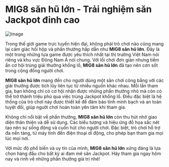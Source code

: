 # MIG8 săn hũ lớn - Trải nghiệm săn Jackpot đỉnh cao

![Image](https://github.com/user-attachments/assets/bd51ea9f-0666-407b-a7a7-98ead6de688c)

Trong thế giới game trực tuyến hiện đại, không phải trò chơi nào cũng mang lại cảm giác hồi hộp và phần thưởng hấp dẫn như **MIG8 săn hũ lớn**. Đây là một trong những tựa game được yêu thích nhất tại thị trường Việt Nam nói riêng và khu vực Đông Nam Á nói chung. Với lối chơi đơn giản nhưng tiềm ẩn cơ hội trúng giải thưởng khổng lồ, **MIG8 săn hũ lớn** đã tạo nên cơn sốt trong cộng đồng người chơi.

**MIG8 săn hũ lớn** mang đến cho người dùng một sân chơi công bằng với các giải thưởng được tích lũy liên tục từ nhiều nguồn khác nhau. Mỗi lần tham gia, bạn không chỉ có cơ hội nhận được những phần thưởng nhỏ mà còn có thể trở thành triệu phú qua việc trúng Jackpot khổng lồ. Điều đặc biệt là hệ thống của trò chơi này được thiết kế để đảm bảo tính minh bạch và an toàn tuyệt đối, giúp người chơi hoàn toàn yên tâm khi tham gia.

Không chỉ nổi bật về phần thưởng, **MIG8 săn hũ lớn** còn thu hút nhờ giao diện thân thiện và dễ sử dụng. Các biểu tượng và hiệu ứng đồ họa sắc nét tạo nên sự sống động và cuốn hút cho người chơi. Đặc biệt, trò chơi hỗ trợ đa nền tảng, từ máy tính đến điện thoại di động, cho phép bạn tham gia mọi lúc mọi nơi.

Với mức độ phổ biến và uy tín của mình, **MIG8 săn hũ lớn** xứng đáng là lựa chọn hàng đầu cho bất kỳ ai đam mê săn Jackpot. Hãy tham gia ngay hôm nay và rinh về những phần thưởng giá trị nhé!